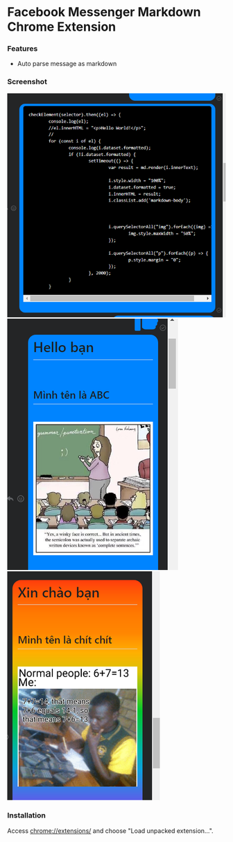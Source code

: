 # Facebook Messenger Markdown Chrome Extension

### Features

- Auto parse message as markdown

### Screenshot

![image](images/1.png)
![image](images/2.png)
![image](images/3.png)

### Installation

Access [chrome://extensions/](chrome://extensions/) and choose "Load unpacked extension...".
